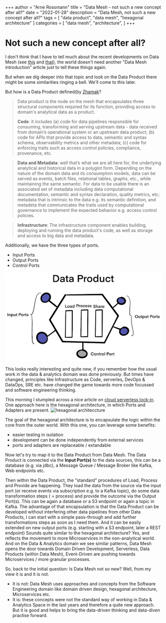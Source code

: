 +++
author = "Arne Rossmann"
title = "Data Mesh - not such a new concept after all?"
date = "2022-01-28"
description = "Data Mesh, not such a new concept after all?"
tags = [
    "data product",
    "data mesh",
    "hexagonal architecture"
]
categories = [
    "data mesh",
    "architecture",
]
+++

# Not such a new concept after all?

I don't think that I have to tell much about the recent developments on Data Mesh (see [this](https://martinfowler.com/articles/data-monolith-to-mesh.html) and [that](https://martinfowler.com/articles/data-mesh-principles.html)), the world doesn't need another "Data Mesh introduction" article just to tell these things again.

But when we dig deeper into that topic and look on the Data Product there might be some similarities ringing a bell. We'll come to this later.

But how is a Data Product defined(by [Zhamak](https://martinfowler.com/articles/data-mesh-principles.html)?

> Data product is the node on the mesh that encapsulates three structural components required for its function, providing access to domain's analytical data as a product.
> 
> **Code**: it includes (a) code for data pipelines responsible for consuming, transforming and serving upstream data - data received from domain’s operational system or an upstream data product; (b) code for APIs that provide access to data, semantic and syntax schema, observability metrics and other metadata; (c) code for enforcing traits such as access control policies, compliance, provenance, etc.

> **Data and Metadata**: well that’s what we are all here for, the underlying analytical and historical data in a polyglot form. Depending on the nature of the domain data and its consumption models, data can be served as events, batch files, relational tables, graphs, etc., while maintaining the same semantic. For data to be usable there is an associated set of metadata including data computational documentation, semantic and syntax declaration, quality metrics, etc; metadata that is intrinsic to the data e.g. its semantic definition, and metadeta that communicates the traits used by computational governance to implement the expected behavior e.g. access control policies.

> **Infrastructure**: The infrastructure component enables building, deploying and running the data product's code, as well as storage and access to big data and metadata.

Additionally, we have the three types of ports.

* Input Ports
* Output Ports
* Control Ports

![data product](/media/Data_Product.png)

This looks really interesting and quite new, if you remember how the usual work in the data & analytics domain was done previously. But times have changed, principles like Infrastructure as Code, serverles, DevOps & DataOps, SRE etc. have changed the game towards more code focussed and software engineering thinking. 

This morning I stumpled across a nice article on [cloud serverless lock-in](https://thecillu.medium.com/cloud-serverless-lock-in-doesnt-exist-if-your-team-knows-hexagoxal-architecture-4f64e93463aa). One approach here is the hexagonal architecture, in which Ports and Adapters are present.
![hexagonal architeccture](https://miro.medium.com/max/2400/1*Pg2q4iAyedW4pH9cEZNBhA.png)

The goal of the hexagonal architecture is to encapsulate the logic within the core from the outer world. With this one, you can leverage some benefits:
* easier testing in isolation
* development can be done independently from external services
* ports and adapters are replaceable / extandable

Now let's try to map it to the Data Product from Data Mesh. The Data Product is connected via the **Input Port(s)** to the data sources, this can be a database (e.g. via jdbc), a Message Queue / Message Broker like Kafka, Web endpoints etc.

Then within the Data Product, the "standard" procedures of Load, Process and Provide are happening. They load the data from the source via the input port (or receive events via subscription e.g. to a Kafka topic), do some data transformation steps ( = process) and provide the outcome via the Output Port(s). This can be again a database or a S3 endpoint or again a topic in Kafka. 
The advantage of that encapsulation is that the Data Product can be developed without interfering other data pipelines from other Data Products, I can start with a simple pass-through and add further transformations steps as soon as I need them. And it can be easily extended on new output ports (e.g. starting with a S3 endpoint, later a REST endpoint)
Sounds quite similar to the hexagonal architecture? Yes, and reflects the movement to more Microservices in the non-analytical world. And on the Data & Analytics domain we see similar patterns, Data Mesh opens the door towards Domain Driven Development, Serverless, Data Products (within Data Mesh), Event-Driven are pushing towards Microservices / more granular processes.

So, back to the initial question: Is Data Mesh not so new? Well, from my view it is and it is not.
* It is not: Data Mesh uses approaches and concepts from the Software Engineering domain like domain driven design, hexagonal architecture, Microservices etc.
* It is: these concepts were not the standard way of working in Data & Analytics Space in the last years and therefore a quite new approach. But it is good and helps to bring the data-driven thinking and data-diven practise forward.